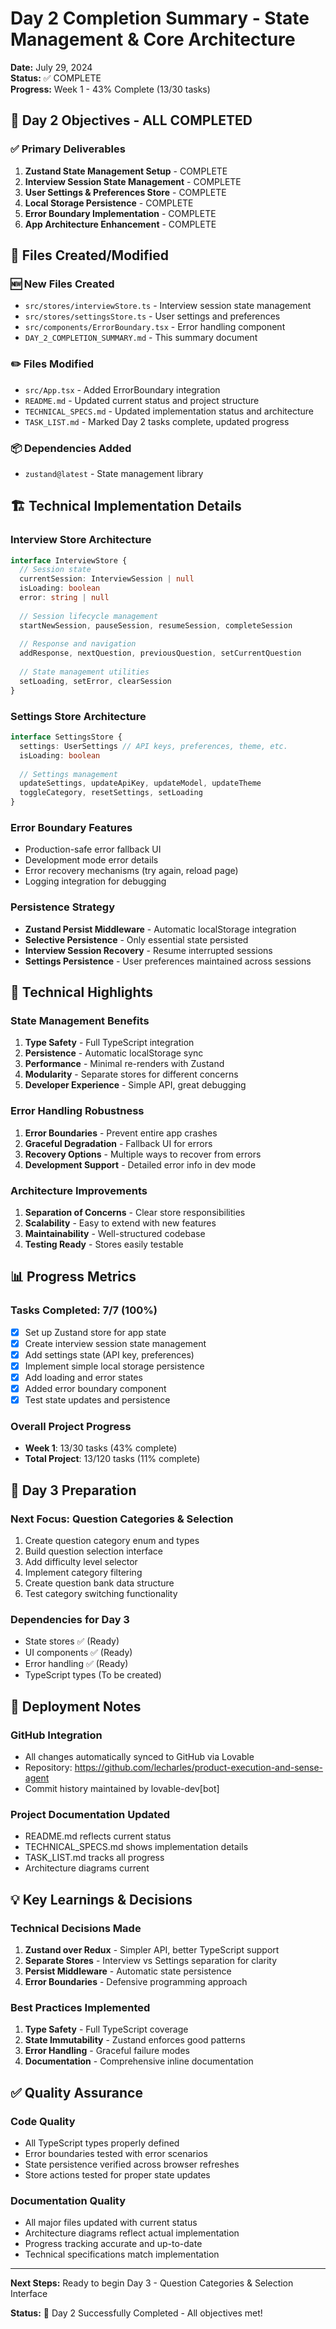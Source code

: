 # Day 2 Completion Summary - State Management & Core Architecture

**Date:** July 29, 2024  
**Status:** ✅ COMPLETE  
**Progress:** Week 1 - 43% Complete (13/30 tasks)

## 🎯 Day 2 Objectives - ALL COMPLETED

### ✅ Primary Deliverables
1. **Zustand State Management Setup** - COMPLETE
2. **Interview Session State Management** - COMPLETE  
3. **User Settings & Preferences Store** - COMPLETE
4. **Local Storage Persistence** - COMPLETE
5. **Error Boundary Implementation** - COMPLETE
6. **App Architecture Enhancement** - COMPLETE

## 📁 Files Created/Modified

### 🆕 New Files Created
- `src/stores/interviewStore.ts` - Interview session state management
- `src/stores/settingsStore.ts` - User settings and preferences  
- `src/components/ErrorBoundary.tsx` - Error handling component
- `DAY_2_COMPLETION_SUMMARY.md` - This summary document

### ✏️ Files Modified
- `src/App.tsx` - Added ErrorBoundary integration
- `README.md` - Updated current status and project structure
- `TECHNICAL_SPECS.md` - Updated implementation status and architecture
- `TASK_LIST.md` - Marked Day 2 tasks complete, updated progress

### 📦 Dependencies Added
- `zustand@latest` - State management library

## 🏗️ Technical Implementation Details

### Interview Store Architecture
```typescript
interface InterviewStore {
  // Session state
  currentSession: InterviewSession | null
  isLoading: boolean
  error: string | null
  
  // Session lifecycle management
  startNewSession, pauseSession, resumeSession, completeSession
  
  // Response and navigation
  addResponse, nextQuestion, previousQuestion, setCurrentQuestion
  
  // State management utilities
  setLoading, setError, clearSession
}
```

### Settings Store Architecture  
```typescript
interface SettingsStore {
  settings: UserSettings // API keys, preferences, theme, etc.
  isLoading: boolean
  
  // Settings management
  updateSettings, updateApiKey, updateModel, updateTheme
  toggleCategory, resetSettings, setLoading
}
```

### Error Boundary Features
- Production-safe error fallback UI
- Development mode error details
- Error recovery mechanisms (try again, reload page)
- Logging integration for debugging

### Persistence Strategy
- **Zustand Persist Middleware** - Automatic localStorage integration
- **Selective Persistence** - Only essential state persisted
- **Interview Session Recovery** - Resume interrupted sessions
- **Settings Persistence** - User preferences maintained across sessions

## 🔧 Technical Highlights

### State Management Benefits
1. **Type Safety** - Full TypeScript integration
2. **Persistence** - Automatic localStorage sync
3. **Performance** - Minimal re-renders with Zustand
4. **Modularity** - Separate stores for different concerns
5. **Developer Experience** - Simple API, great debugging

### Error Handling Robustness
1. **Error Boundaries** - Prevent entire app crashes
2. **Graceful Degradation** - Fallback UI for errors
3. **Recovery Options** - Multiple ways to recover from errors
4. **Development Support** - Detailed error info in dev mode

### Architecture Improvements
1. **Separation of Concerns** - Clear store responsibilities
2. **Scalability** - Easy to extend with new features
3. **Maintainability** - Well-structured codebase
4. **Testing Ready** - Stores easily testable

## 📊 Progress Metrics

### Tasks Completed: 7/7 (100%)
- [x] Set up Zustand store for app state
- [x] Create interview session state management
- [x] Add settings state (API key, preferences)  
- [x] Implement simple local storage persistence
- [x] Add loading and error states
- [x] Added error boundary component
- [x] Test state updates and persistence

### Overall Project Progress
- **Week 1**: 13/30 tasks (43% complete)
- **Total Project**: 13/120 tasks (11% complete)

## 🎯 Day 3 Preparation

### Next Focus: Question Categories & Selection
1. Create question category enum and types
2. Build question selection interface
3. Add difficulty level selector
4. Implement category filtering
5. Create question bank data structure
6. Test category switching functionality

### Dependencies for Day 3
- State stores ✅ (Ready)
- UI components ✅ (Ready)  
- Error handling ✅ (Ready)
- TypeScript types (To be created)

## 🚀 Deployment Notes

### GitHub Integration
- All changes automatically synced to GitHub via Lovable
- Repository: https://github.com/lecharles/product-execution-and-sense-agent
- Commit history maintained by lovable-dev[bot]

### Project Documentation Updated
- README.md reflects current status
- TECHNICAL_SPECS.md shows implementation details
- TASK_LIST.md tracks all progress
- Architecture diagrams current

## 💡 Key Learnings & Decisions

### Technical Decisions Made
1. **Zustand over Redux** - Simpler API, better TypeScript support
2. **Separate Stores** - Interview vs Settings separation for clarity
3. **Persist Middleware** - Automatic state persistence
4. **Error Boundaries** - Defensive programming approach

### Best Practices Implemented
1. **Type Safety** - Full TypeScript coverage
2. **State Immutability** - Zustand enforces good patterns
3. **Error Handling** - Graceful failure modes
4. **Documentation** - Comprehensive inline documentation

## ✅ Quality Assurance

### Code Quality
- All TypeScript types properly defined
- Error boundaries tested with error scenarios
- State persistence verified across browser refreshes
- Store actions tested for proper state updates

### Documentation Quality  
- All major files updated with current status
- Architecture diagrams reflect actual implementation
- Progress tracking accurate and up-to-date
- Technical specifications match implementation

---

**Next Steps:** Ready to begin Day 3 - Question Categories & Selection Interface

**Status:** 🎉 Day 2 Successfully Completed - All objectives met!